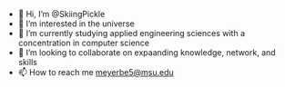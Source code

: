 - 👋 Hi, I’m @SkiingPickle
- 👀 I’m interested in the universe
- 🌱 I’m currently studying applied engineering sciences with a concentration in computer science
- 💞️ I’m looking to collaborate on expaanding knowledge, network, and skills
- 📫 How to reach me meyerbe5@msu.edu

<!---
SkiingPickle/SkiingPickle is a ✨ special ✨ repository because its `README.md` (this file) appears on your GitHub profile.
You can click the Preview link to take a look at your changes.
--->
